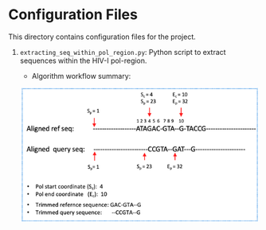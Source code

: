 # Configuration Files

This directory contains configuration files for the project.

1. `extracting_seq_within_pol_region.py`: Python script to extract sequences within the HIV-I pol-region.
   - Algorithm workflow summary:
   
   ![Workflow Summary](../figures/pol_region_finder_extractor.png)
